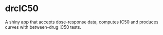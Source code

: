 # drcIC50
A shiny app that accepts dose-response data, computes IC50 and produces curves with between-drug IC50 tests.
